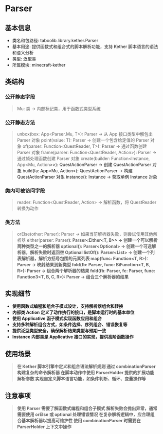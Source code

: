 # Parser

## 基本信息
- 类名和包路径: taboolib.library.kether.Parser
- 基本用途: 提供函数式和组合式的脚本解析功能，支持 Kether 脚本语言的语法和语义分析
- 类型: 泛型类
- 所属模块: minecraft-kether

## 类结构
### 公开静态字段
> Mu: 类 -> 内部标记类，用于函数式类型系统

### 公开静态方法
> unbox(box: App<Parser.Mu, T>): Parser<T> -> 从 App 接口类型中解包出 Parser 对象
> point(value: T): Parser<T> -> 创建一个包含给定值的 Parser 对象
> of(parser: Function<QuestReader, T>): Parser<T> -> 通过函数创建 Parser 对象
> frame(parser: Function<QuestReader, Action<T>>): Parser<T> -> 通过帧处理函数创建 Parser 对象
> create(builder: Function<Instance, App<Mu, Action<A>>>): QuestActionParser -> 创建 QuestActionParser 对象
> build(fa: App<Mu, Action<A>>): QuestActionParser -> 构建 QuestActionParser 对象
> instance(): Instance -> 获取单例 Instance 对象

### 类内可被访问字段
> reader: Function<QuestReader, Action<T>> -> 解析函数，将 QuestReader 转换为动作

### 类方法
> orElse(other: Parser<T>): Parser<T> -> 如果当前解析器失败，则尝试使用其他解析器
> either(parser: Parser<B>): Parser<Either<T, B>> -> 创建一个可以解析两种类型之一的解析器
> optional(): Parser<Optional<T>> -> 创建一个可选解析器，解析失败时返回空 Optional
> listOf(): Parser<List<T>> -> 创建一个列表解析器，解析方括号包围的元素列表
> map(func: Function<T, R>): Parser<R> -> 映射结果到新类型
> fold(fb: Parser<B>, func: BiFunction<T, B, R>): Parser<R> -> 组合两个解析器的结果
> fold(fb: Parser<B>, fc: Parser<C>, func: Function3<T, B, C, R>): Parser<R> -> 组合三个解析器的结果

## 实现细节
- 使用函数式编程和组合子模式设计，支持解析器组合和转换
- 内部类 Action 定义了动作执行的接口，是脚本运行时的基本单位
- 使用 Applicative 函子模式实现函数应用和组合
- 支持多种解析组合方式，如条件选择、序列组合、错误恢复等
- 提供泛型类型安全，确保解析结果类型与预期一致
- Instance 内部类是 Applicative 接口的实现，提供高阶函数操作

## 使用场景
> 在 Kether 脚本引擎中定义和组合语法解析规则
> 通过 combinationParser 构建复杂的命令解析器
> 在脚本动作中使用 ParserHolder 提供的扩展功能解析参数
> 实现自定义脚本语言功能，如条件判断、循环、变量操作等

## 注意事项
> 使用 Parser 需要了解函数式编程和组合子模式
> 解析失败会抛出异常，通常需要使用 orElse 或 optional 处理错误情况
> 在复杂解析逻辑中，应合理组合基本解析器以提高可维护性
> 使用 combinationParser 时需要在 ParserHolder 上下文中操作

